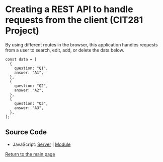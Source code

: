 # Creating a REST API to handle requests from the client (CIT281 Project)

By using different routes in the browser, this application handles requests from a user to search, edit, add, or delete the data below.

```
const data = [
  {
    question: "Q1",
    answer: "A1",
  },
  {
    question: "Q2",
    answer: "A2",
  },
  {
    question: "Q3",
    answer: "A3",
  },
];
```


## Source Code
- JavaScript: [Server](https://github.com/lizz02/cis111-p5/blob/main/p5.js) | [Module](https://github.com/lizz02/cis111-p5/blob/main/p5-words.js)


[Return to the main page](https://lizz02.github.io/)
